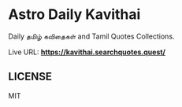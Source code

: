 # Astro Daily Kavithai  

Daily தமிழ் கவிதைகள் and Tamil Quotes Collections.  

Live URL: **<https://kavithai.searchquotes.quest/>**  

## LICENSE

MIT
